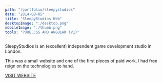 ```yaml
---
path: "/portfolio/sleepystudios"
date: "2014-08-05"
title: "SleepyStudios Web"
desktopImage: "./desktop.png"
mobileImage: "./thumb.png"
tools: "PURE.CSS AND ANGULAR (V1)"
---
```

SleepyStudios is an (excellent) independent game development studio in London.

This was a small website and one of the first pieces of paid work. I had free reign on the technologies to hand.

[VISIT WEBSITE](https://sleepystudios.net)
